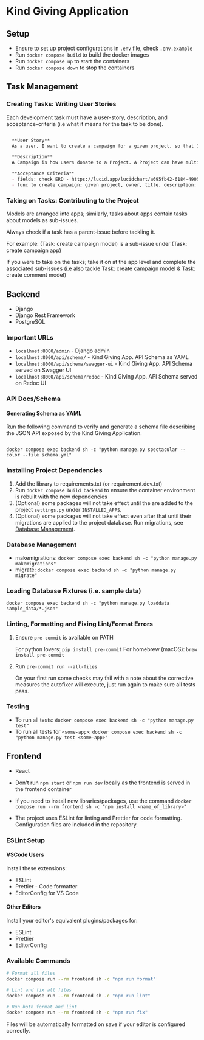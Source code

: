 # Kind Giving Application

## Setup

- Ensure to set up project configurations in `.env` file, check `.env.example`
- Run `docker compose build` to build the docker images
- Run `docker compose up` to start the containers
- Run `docker compose down` to stop the containers

## Task Management 

### Creating Tasks: Writing User Stories

Each development task must have a user-story, description, and
acceptance-criteria (i.e what it means for the task to be done).

```markdown

  **User Story**
  As a user, I want to create a campaign for a given project, so that I can support and garner support for the project.

  **Description**
  A Campaign is how users donate to a Project. A Project can have multiple Campaigns, but a Campaign can only support a single Project.

  **Acceptance Criteria**
  - fields: check ERD - https://lucid.app/lucidchart/a695fb42-6184-4905-914c-1feb7d5befbb/edit?invitationId=inv_0e8f6605-eeec-4e99-932e-207667b6ae21&page=0_0#
  - func to create campaign; given project, owner, title, description: optional, end_date: optional

```

### Taking on Tasks: Contributing to the Project

Models are arranged into apps; similarly, tasks about apps contain
tasks about models as sub-issues.

Always check if a task has a parent-issue before tackling it.

For example:
(Task: create campaign model) is a sub-issue under (Task: create campaign app)

If you were to take on the tasks; take it on at the app level and
complete the associated sub-issues (i.e also tackle Task: create
campaign model & Task: create comment model)

## Backend

- Django
- Django Rest Framework
- PostgreSQL

### Important URLs

- `localhost:8000/admin` - Django admin
- `localhost:8000/api/schema/` - Kind Giving App. API Schema as YAML
- `localhost:8000/api/schema/swagger-ui` - Kind Giving App. API Schema served on Swagger UI
- `localhost:8000/api/schema/redoc` - Kind Giving App. API Schema served on Redoc UI

### API Docs/Schema
#### Generating Schema as YAML

Run the following command to verify and generate a schema file
describing the JSON API exposed by the Kind Giving Application.

```

docker compose exec backend sh -c "python manage.py spectacular --color --file schema.yml"

```

### Installing Project Dependencies

1. Add the library to requirements.txt (or requirement.dev.txt)
2. Run `docker compose build backend` to ensure the container
   environment is rebuilt with the new dependencies
3. (Optional) some packages will not take effect until the are added
   to the project `settings.py` under `INSTALLED_APPS`.
4. (Optional) some packages will not take effect even after that until
   their migrations are applied to the project database.
   Run migrations, see [Database Management](#database-management).

### Database Management

- makemigrations: `docker compose exec backend sh -c "python
manage.py makemigrations"`
- migrate: `docker compose exec backend sh -c "python manage.py migrate"`

### Loading Database Fixtures (i.e. sample data)


 ```
 docker compose exec backend sh -c "python manage.py loaddata sample_data/*.json"
 ```


### Linting, Formatting and Fixing Lint/Format Errors

1. Ensure `pre-commit` is available on PATH

   For python lovers: `pip install pre-commit`
   For homebrew (macOS): `brew install pre-commit`

1. Run `pre-commit run --all-files`

   On your first run some checks may fail with a note about the
   corrective measures the autofixer will execute, just run again to
   make sure all tests pass.

### Testing

- To run all tests: `docker compose exec backend sh -c "python
manage.py test"`
- To run all tests for `<some-app>`: `docker compose exec backend
sh -c "python manage.py test <some-app>"`

## Frontend

- React

- Don't run `npm start` or `npm run dev` locally as the frontend is served in the frontend container
- If you need to install new libraries/packages, use the command `docker compose run --rm frontend sh -c "npm install <name_of_library>"`
- The project uses ESLint for linting and Prettier for code formatting. Configuration files are included in the repository.

### ESLint Setup

#### VSCode Users

Install these extensions:

- ESLint
- Prettier - Code formatter
- EditorConfig for VS Code

#### Other Editors

Install your editor's equivalent plugins/packages for:

- ESLint
- Prettier
- EditorConfig

### Available Commands

```bash
# Format all files
docker compose run --rm frontend sh -c "npm run format"

# Lint and fix all files
docker compose run --rm frontend sh -c "npm run lint"

# Run both format and lint
docker compose run --rm frontend sh -c "npm run fix"
```

Files will be automatically formatted on save if your editor is
configured correctly.
